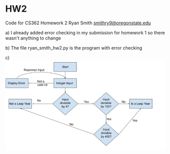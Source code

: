 # HW2
Code for CS362 Homework 2
Ryan Smith
smithry9@oregonstate.edu

a) I already added error checking in my submission for homework 1 so there wasn't anything to change

b) The file ryan_smith_hw2.py is the program with error checking

c)
![Image description](flowchart.png)
